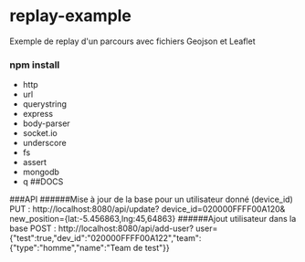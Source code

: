 # replay-example
Exemple de replay d'un parcours avec fichiers Geojson et Leaflet

### npm install
* http
* url
* querystring
* express
* body-parser
* socket.io
* underscore
* fs
* assert
* mongodb
* q
##DOCS

###API
######Mise à jour de la base pour un utilisateur donné (device_id)
    PUT : http://localhost:8080/api/update?
    device_id=020000FFFF00A120&
    new_position={lat:-5.456863,lng:45,64863}
######Ajout utilisateur dans la base
    POST : http://localhost:8080/api/add-user?
    user={"test":true,"dev_id":"020000FFFF00A122","team":{"type":"homme","name":"Team de test"}}
